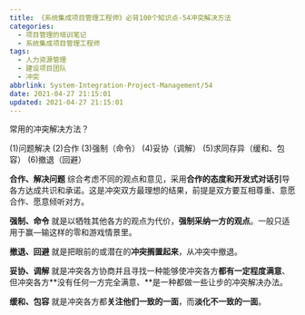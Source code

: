 ```yaml
---
title: 《系统集成项目管理工程师》必背100个知识点-54冲突解决方法
categories:
  - 项目管理的培训笔记
  - 系统集成项目管理工程师
tags:
  - 人力资源管理
  - 建设项目团队
  - 冲突
abbrlink: System-Integration-Project-Management/54
date: 2021-04-27 21:15:01
updated: 2021-04-27 21:15:01
---
```



常用的冲突解决方法？

(1)问题解决
(2)合作
(3)强制（命令）
(4)妥协（调解）
(5)求同存异（缓和、包容）
(6)撤退（回避）

**合作、解决问题**
综合考虑不同的观点和意见，采用**合作的态度和开发式对话引**导各方达成共识和承诺。这是冲突双方最理想的结果，前提是双方要互相尊重、意愿合作、愿意倾听对方。

**强制、命令**
就是以牺牲其他各方的观点为代价，**强制采纳一方的观点**。一般只适用于赢—输这样的零和游戏情景里。

**撤退、回避**
就是把眼前的或潜在的**冲突搁置起来**，从冲突中撤退。

**妥协、调解**
就是冲突各方协商并且寻找一种能够使冲突各方**都有一定程度满意**、但冲突各方**没有任何一方完全满意、**是一种都做一些让步的冲突解决办法。

**缓和、包容**
就是冲突各方都**关注他们一致的一面**，而**淡化不一致的一面**。
